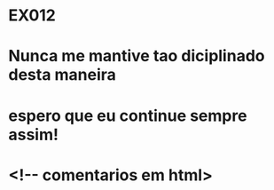 # EX012
# Nunca me mantive tao diciplinado desta maneira
# espero que eu continue sempre assim!
# <!-- comentarios em html>
    
  
 
